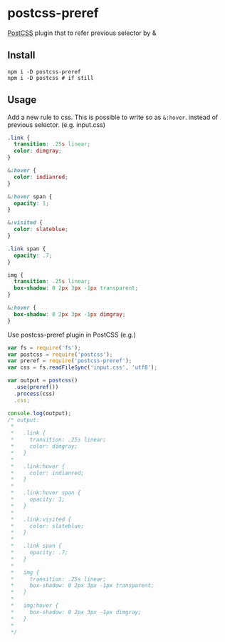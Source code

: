 # postcss-preref

[PostCSS](https://github.com/postcss/postcss) plugin that to refer previous selector by &
## Install

```
npm i -D postcss-preref
npm i -D postcss # if still
```

## Usage

Add a new rule to css.
This is possible to write so as `&:hover`. instead of previous selector.
(e.g. input.css)
```css
.link {
  transition: .25s linear;
  color: dimgray;
}

&:hover {
  color: indianred;
}

&:hover span {
  opacity: 1;
}

&:visited {
  color: slateblue;
}

.link span {
  opacity: .7;
}

img {
  transition: .25s linear;
  box-shadow: 0 2px 3px -1px transparent;
}

&:hover {
  box-shadow: 0 2px 3px -1px dimgray;
}

```

Use postcss-preref plugin in PostCSS
(e.g.)
```javascript
var fs = require('fs');
var postcss = require('postcss');
var preref = require('postcss-preref');
var css = fs.readFileSync('input.css', 'utf8');

var output = postcss()
  .use(preref())
  .process(css)
  .css;

console.log(output);
/* output:
 *
 *   .link {
 *     transition: .25s linear;
 *     color: dimgray;
 *   }
 *
 *   .link:hover {
 *     color: indianred;
 *   }
 *
 *   .link:hover span {
 *     opacity: 1;
 *   }
 *
 *   .link:visited {
 *     color: slateblue;
 *   }
 *
 *   .link span {
 *     opacity: .7;
 *   }
 *
 *   img {
 *     transition: .25s linear;
 *     box-shadow: 0 2px 3px -1px transparent;
 *   }
 *
 *   img:hover {
 *     box-shadow: 0 2px 3px -1px dimgray;
 *   }
 *
 */
```
